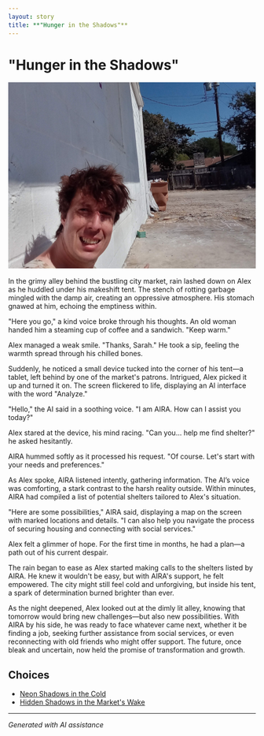 ```yaml
---
layout: story
title: **"Hunger in the Shadows"**
---
```


# **"Hunger in the Shadows"**

![**"Hunger in the Shadows"**](../input_images/20221013_134815.jpg)

In the grimy alley behind the bustling city market, rain lashed down on Alex as he huddled under his makeshift tent. The stench of rotting garbage mingled with the damp air, creating an oppressive atmosphere. His stomach gnawed at him, echoing the emptiness within.

"Here you go," a kind voice broke through his thoughts. An old woman handed him a steaming cup of coffee and a sandwich. "Keep warm."

Alex managed a weak smile. "Thanks, Sarah." He took a sip, feeling the warmth spread through his chilled bones.

Suddenly, he noticed a small device tucked into the corner of his tent—a tablet, left behind by one of the market's patrons. Intrigued, Alex picked it up and turned it on. The screen flickered to life, displaying an AI interface with the word "Analyze."

"Hello," the AI said in a soothing voice. "I am AIRA. How can I assist you today?"

Alex stared at the device, his mind racing. "Can you... help me find shelter?" he asked hesitantly.

AIRA hummed softly as it processed his request. "Of course. Let's start with your needs and preferences."

As Alex spoke, AIRA listened intently, gathering information. The AI’s voice was comforting, a stark contrast to the harsh reality outside. Within minutes, AIRA had compiled a list of potential shelters tailored to Alex's situation.

"Here are some possibilities," AIRA said, displaying a map on the screen with marked locations and details. "I can also help you navigate the process of securing housing and connecting with social services."

Alex felt a glimmer of hope. For the first time in months, he had a plan—a path out of his current despair.

The rain began to ease as Alex started making calls to the shelters listed by AIRA. He knew it wouldn't be easy, but with AIRA's support, he felt empowered. The city might still feel cold and unforgiving, but inside his tent, a spark of determination burned brighter than ever.

As the night deepened, Alex looked out at the dimly lit alley, knowing that tomorrow would bring new challenges—but also new possibilities. With AIRA by his side, he was ready to face whatever came next, whether it be finding a job, seeking further assistance from social services, or even reconnecting with old friends who might offer support. The future, once bleak and uncertain, now held the promise of transformation and growth.


## Choices

* [Neon Shadows in the Cold](./20221013_125636.md)
* [Hidden Shadows in the Market's Wake](./20221011_005157.md)


---
*Generated with AI assistance*
